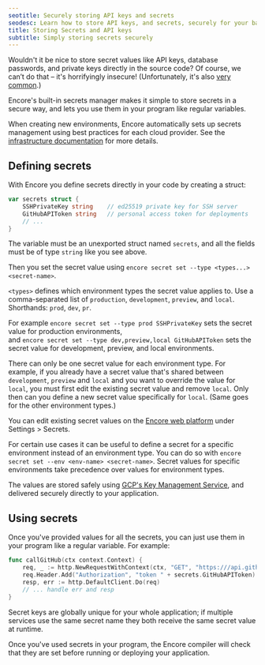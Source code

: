 ```yaml
---
seotitle: Securely storing API keys and secrets
seodesc: Learn how to store API keys, and secrets, securely for your backend application. Encore's built in vault makes it simple to keep your app secure.
title: Storing Secrets and API keys
subtitle: Simply storing secrets securely
---
```


Wouldn't it be nice to store secret values like API keys, database passwords, and private keys directly in the source code?
Of course, we can’t do that &ndash; it's horrifyingly insecure!
(Unfortunately, it's also [very common](https://www.ndss-symposium.org/ndss-paper/how-bad-can-it-git-characterizing-secret-leakage-in-public-github-repositories/).)

Encore's built-in secrets manager makes it simple to store secrets in a secure way, and lets you use them in your program like regular variables.

When creating new environments, Encore automatically sets up secrets management using best practices for each cloud provider. See the [infrastructure documentation](/docs/deploy/infra#production-infrastructure) for more details.

## Defining secrets

With Encore you define secrets directly in your code by creating a struct:

```go
var secrets struct {
    SSHPrivateKey string    // ed25519 private key for SSH server
    GitHubAPIToken string   // personal access token for deployments
    // ...
}
```

<Callout type="important">

The variable must be an unexported struct named `secrets`, and all the fields must be of type `string` like you see above.

</Callout>

Then you set the secret value using `encore secret set --type <types...> <secret-name>`.

`<types>` defines which environment types the secret value applies to. Use a comma-separated list of `production`, `development`, `preview`, and `local`. Shorthands: `prod`, `dev`, `pr`.

For example `encore secret set --type prod SSHPrivateKey` sets the secret value for production environments,<br/> and `encore secret set --type dev,preview,local GitHubAPIToken` sets the secret value for development, preview, and local environments.

<Callout type="important">

There can only be one secret value for each environment type. For example, if you already have a secret value that's shared between `development`, `preview` and `local`
and you want to override the value for `local`, you must first edit the existing secret value and remove `local`. Only then can you define a new secret value
specifically for `local`. (Same goes for the other environment types.)

You can edit existing secret values on the [Encore web platform](https://app.encore.dev) under Settings > Secrets.

</Callout>

For certain use cases it can be useful to define a secret for a specific environment instead of an environment type.
You can do so with `encore secret set --env <env-name> <secret-name>`. Secret values for specific environments
take precedence over values for environment types.

The values are stored safely using [GCP's Key Management Service](https://cloud.google.com/security-key-management), and delivered securely directly to your application.

## Using secrets

Once you've provided values for all the secrets, you can just use them in your program like a regular variable. For example:

```go
func callGitHub(ctx context.Context) {
    req, _ := http.NewRequestWithContext(ctx, "GET", "https:///api.github.com/user", nil)
    req.Header.Add("Authorization", "token " + secrets.GitHubAPIToken)
    resp, err := http.DefaultClient.Do(req)
    // ... handle err and resp
}
```

Secret keys are globally unique for your whole application; if multiple services use the same secret name they both receive the same secret value at runtime.

<Callout type="info">

Once you've used secrets in your program, the Encore compiler will check that they are set before running or deploying your application.

</Callout>
